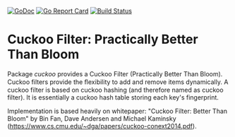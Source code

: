 [![GoDoc](https://godoc.org/github.com/kuba--/cuckoo?status.svg)](http://godoc.org/github.com/kuba--/cuckoo)
[![Go Report Card](https://goreportcard.com/badge/github.com/kuba--/cuckoo)](https://goreportcard.com/report/github.com/kuba--/cuckoo)
[![Build Status](https://travis-ci.org/kuba--/cuckoo.svg?branch=master)](https://travis-ci.org/kuba--/cuckoo)

# Cuckoo Filter: Practically Better Than Bloom
Package _cuckoo_ provides a Cuckoo Filter (Practically Better Than Bloom).
Cuckoo filters provide the ﬂexibility to add and remove items dynamically.
A cuckoo filter is based on cuckoo hashing (and therefore named as cuckoo filter).
It is essentially a cuckoo hash table storing each key's fingerprint.

Implementation is based heavily on whitepaper: "Cuckoo Filter: Better Than Bloom" by Bin Fan, Dave Andersen and Michael Kaminsky
(https://www.cs.cmu.edu/~dga/papers/cuckoo-conext2014.pdf).

